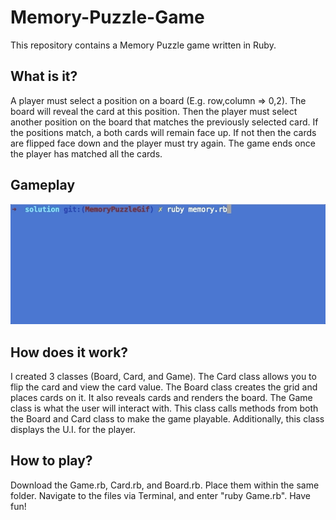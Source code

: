 # Memory-Puzzle-Game
This repository contains a Memory Puzzle game written in Ruby. 

## What is it?
A player must select a position on a board (E.g. row,column => 0,2). The board will reveal the card at this position. Then the player must select another position on the board that matches the previously selected card. If the positions match, a both cards will remain face up. If not then the cards are flipped face down and the player must try again. The game ends once the player has matched all the cards.

## Gameplay
![alt-text](https://github.com/ranveer4744/Memory-Puzzle-Game/blob/master/memory.gif)

## How does it work?
I created 3 classes (Board, Card, and Game). The Card class allows you to flip the card and view the card value. The Board class creates the grid and places cards on it. It also reveals cards and renders the board. The Game class is what the user will interact with. This class calls methods from both the Board and Card class to make the game playable. Additionally, this class displays the U.I. for the player.

## How to play?
Download the Game.rb, Card.rb, and Board.rb. Place them within the same folder. Navigate to the files via Terminal, and enter "ruby Game.rb". Have fun!
